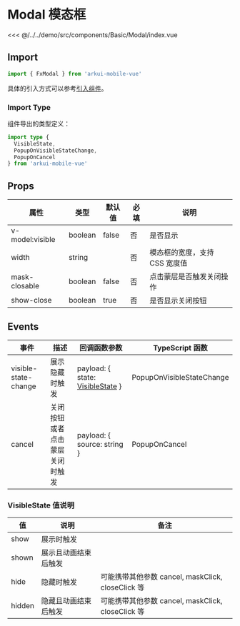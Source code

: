 # Modal 模态框

<CodeDemo name="Modal">

<<< @/../../demo/src/components/Basic/Modal/index.vue

</CodeDemo>

## Import

```js
import { FxModal } from 'arkui-mobile-vue'
```

具体的引入方式可以参考[引入组件](../guide/import.md)。

### Import Type

组件导出的类型定义：

```ts
import type {
  VisibleState,
  PopupOnVisibleStateChange,
  PopupOnCancel
} from 'arkui-mobile-vue'
```

## Props

| 属性            | 类型    | 默认值 | 必填 | 说明                          |
| --------------- | ------- | ------ | ---- | ----------------------------- |
| v-model:visible | boolean | false  | 否   | 是否显示                      |
| width           | string  |        | 否   | 模态框的宽度，支持 CSS 宽度值 |
| mask-closable   | boolean | false  | 否   | 点击蒙层是否触发关闭操作      |
| show-close      | boolean | true   | 否   | 是否显示关闭按钮              |

## Events

| 事件                 | 描述                           | 回调函数参数                                                       | TypeScript 函数           |
| -------------------- | ------------------------------ | ------------------------------------------------------------------ | ------------------------- |
| visible-state-change | 展示隐藏时触发                 | payload: { state: [VisibleState](./Modal.md#visiblestate-值说明) } | PopupOnVisibleStateChange |
| cancel               | 关闭按钮或者点击蒙层关闭时触发 | payload: { source: string }                                        | PopupOnCancel             |

### VisibleState 值说明

| 值     | 说明                 | 备注                                              |
| ------ | -------------------- | ------------------------------------------------- |
| show   | 展示时触发           |                                                   |
| shown  | 展示且动画结束后触发 |                                                   |
| hide   | 隐藏时触发           | 可能携带其他参数 cancel, maskClick, closeClick 等 |
| hidden | 隐藏且动画结束后触发 | 可能携带其他参数 cancel, maskClick, closeClick 等 |
